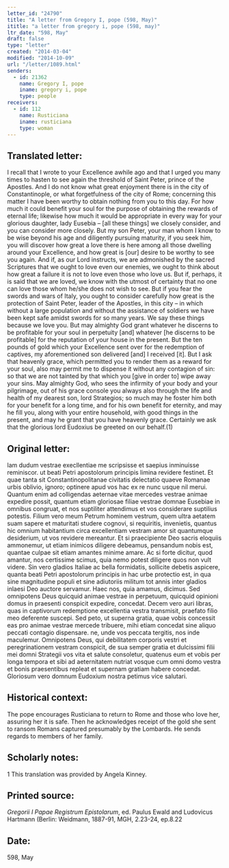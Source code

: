 ```yaml
---
letter_id: "24790"
title: "A letter from Gregory I, pope (598, May)"
ititle: "a letter from gregory i, pope (598, may)"
ltr_date: "598, May"
draft: false
type: "letter"
created: "2014-03-04"
modified: "2014-10-09"
url: "/letter/1089.html"
senders:
  - id: 21362
    name: Gregory I, pope
    iname: gregory i, pope
    type: people
receivers:
  - id: 112
    name: Rusticiana
    iname: rusticiana
    type: woman
---
```

<h2> Translated letter:</h2>I recall that I wrote to your Excellence awhile ago and that I urged you many times to hasten to see again the threshold of Saint Peter, prince of the Apostles.  And I do not know what great enjoyment there is in the city of Constantinople, or what forgetfulness of the city of Rome; concerning this matter I have been worthy to obtain nothing from you to this day.  For how much it could benefit your soul for the purpose of obtaining the rewards of eternal life; likewise how much it would be appropriate in every way for your glorious daughter, lady Eusebia – [all these things] we closely consider, and you can consider more closely.  But my son Peter, your man whom I know to be wise beyond his age and diligently pursuing maturity, if you seek him, you will discover how great a love there is here among all those dwelling around your Excellence, and how great is [our] desire to be worthy to see you again.  And if, as our Lord instructs, we are admonished by the sacred Scriptures that we ought to love even our enemies, we ought to think about how great a failure it is not to love even those who love us.  But if, perhaps, it is said that we are loved, we know with the utmost of certainty that no one can love those whom he/she does not wish to see.  But if you fear the swords and wars of Italy, you ought to consider carefully how great is the protection of Saint Peter, leader of the Apostles, in this city – in which without a large population and without the assistance of soldiers we have been kept safe amidst swords for so many years. We say these things because we love you.  But may almighty God grant whatever he discerns to be profitable for your soul in perpetuity [and] whatever [he discerns to be profitable] for the reputation of your house in the present.
But the ten pounds of gold which your Excellence sent over for the redemption of captives, my aforementioned son delivered [and] I received [it].  But I ask that heavenly grace, which permitted you to render them as a reward for your soul, also may permit me to dispense it without any contagion of sin: so that we are not tainted by that which you [give in order to] wipe away your sins.  May almighty God, who sees the infirmity of your body and your pilgrimage, out of his grace console you always also through the life and health of my dearest son, lord Strategios; so much may he foster him both for your benefit for a long time, and for his own benefit for eternity, and may he fill you, along with your entire household, with good things in the present, and may he grant that you have heavenly grace.  Certainly we ask that the glorious lord Eudoxius be greeted on our behalf.(1)
<h2 class="mt-4"> Original letter:</h2>lam dudum vestrae execllentiae me scripsisse et saepius inminuisse reminiscor. ut beati Petri apostolorum principis limina revidere festinet. Et quae tanta sit Constantinopolitanae civitatis delectatio quaeve Romanae urbis oblivio, ignoro; optinere apud vos hac ex re nunc usque nil merui. Quantum enim ad colligendas aeternae vitae mercedes vestrae animae expedire possit, quantum etiam gloriosae filiae vestrae domnae Eusebiae in omnibus congruat, et nos suptiliter attendimus et vos considerare suptilius potestis. Filium vero meum Petrum hominem vestrum, quem ultra aetatem suam sapere et maturitati studere cognovi, si requiritis, invenietis, quantus hic omnium habitantium circa excellentiam vestram amor sit quantumque desiderium, ut vos revidere mereantur. Et si praecipiente Deo sacris eloquiis ammonemur, ut etiam inimicos diligere debeamus, pensandum nobis est, quantae culpae sit etiam amantes minime amare. Ac si forte dicitur, quod amantur, nos certissime scimus, quia nemo potest diligere quos non vult videre. Sin vero gladios Italiae ac bella formidatis, sollicite debetis aspicere, quanta beati Petri apostolorum principis in hac urbe protectio est, in qua sine magnitudine populi et sine adiutoriis militum tot annis inter gladios inlaesi Deo auctore servamur. Haec nos, quia amamus, dicimus. Sed omnipotens Deus quicquid animae vestrae in perpetuum, quicquid opinioni domus in praesenti conspicit expedire, concedat.
Decem vero auri libras, quas in captivorum redemptione excellentia vestra transmisit, praefato filio meo deferente suscepi. Sed peto, ut superna gratia, quae vobis concessit eas pro animae vestrae mercede tribuere, mihi etiam concedat sine aliquo peccati contagio dispensare. ne, unde vos peccata tergitis, nos inde maculemur. Omnipotens Deus, qui debilitatem corporis vestri et peregrinationem vestram conspicit, de sua semper gratia et dulcissimi filii mei domni Strategii vos vita et salute consoletur, quatenus eum et vobis per longa tempora et sibi ad aeternitatem nutriat vosque cum omni domo vestra et bonis praesentibus repleat et supernam gratiam habere concedat. Gloriosum vero domnum Eudoxium nostra petimus vice salutari.
<h2 class="mt-4"> Historical context:</h2>The pope encourages Rusticiana to return to Rome and those who love her, assuring her it is safe.  Then he acknowledges receipt of the gold she sent to ransom Romans captured presumably by the Lombards.  He sends regards to members of her family.
<h2 class="mt-4"> Scholarly notes:</h2>1 This translation was provided by Angela Kinney.
<h2 class="mt-4"> Printed source:</h2><p><em>Gregorii I Papae Registrum Epistolarum</em>, ed. Paulus Ewald and Ludovicus Hartmann (Berlin: Weidmann, 1887-91, MGH, 2.23-24, ep.8.22</p><h2 class="mt-4"> Date:</h2>598, May